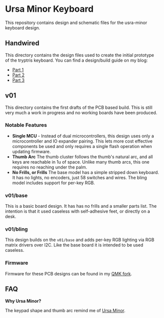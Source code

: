 # Ursa Minor Keyboard

This repository contains design and schematic files for the usra-minor keyboard design.


## Handwired

This directory contains the design files used to create the initial prototype of the tryptris keyboard.
You can find a design/build guide on my blog:

* [Part 1](http://mark-story.com/posts/view/building-a-split-keyboard-part-1)
* [Part 2](http://mark-story.com/posts/view/building-a-split-keyboard-part-2)
* [Part 3](http://mark-story.com/posts/view/building-a-split-keyboard-part-3)

## v01

This directory contains the first drafts of the PCB based build. This is still very much a work in progress and no working boards have been produced.

### Notable Features

* **Single MCU** - Instead of dual microcontrollers, this design uses only
  a microcontroller and IO expander pairing. This lets more cost effective
  components be used and only requires a single flash operation when updating
  firmware.
* **Thumb Arc** The thumb cluster follows the thumb's natural arc, and all keys
  are reachable in 1u of space. Unlike many thumb arcs, this one requires no
  reaching under the palm.
* **No Frills, or Frills** The base model has a simple stripped down keyboard.
  It has no lights, no encoders, just 58 switches and wires. The bling model
  includes support for per-key RGB.

### v01/base

This is a basic board design. It has has no frills and a smaller parts list. The intention is that it used caseless with self-adhesive feet, or directly on a desk.


### v01/bling

This design builds on the `v01/base` and adds per-key RGB lighting via RGB matrix drivers over I2C. Like the base board it is intended to be used caseless.


### Firmware

Firmware for these PCB designs can be found in my [QMK fork](https://github.com/markstory/qmk_firmware/tree/ursa-minor-v1).


## FAQ

**Why Ursa Minor?**

The keypad shape and thumb arc remind me of [Ursa Minor](https://en.wikipedia.org/wiki/Ursa_Minor).
